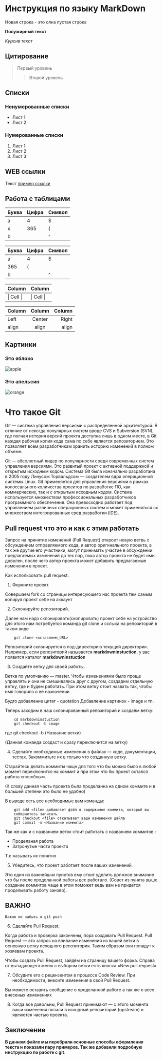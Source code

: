 # Инструкция по языку MarkDown

Новая строка - это олна пустая строка

**Полужирный текст**

*Курсив текст*

## Цитирование
> Первый уровень
>> Второй уровень

## Списки
### Ненумерованные списки
* Лист 1
* Лист 2
### Нумерованные списки
1. Лист 1
2. Лист 2
3. Лист 3

## WEB ссылки
Текст [пример ссылки](http.example.com "Всплывающая подсказка")

## Работа с таблицами

Буква | Цифра | Символ
------ | ------|----------
a      | 4     | $
x      | 365    | (
b      |       | ^  

Буква|Цифра|Символ
---|---|---
a|4|$
 |365|(
b| |^  

Column | Column
------ | ------
\| Cell \|| \| Cell \|  


Column | Column | Column
:----- | :----: | -----:
Left   | Center | Right
align  | align  | align

## Картинки

### Это яблоко

![apple](apple.jpg)

### Это апельсин

![orange](orange.png)

# Что такое Git 

Git — система управления версиями с распределенной архитектурой. В отличие от некогда популярных систем вроде CVS и Subversion (SVN), где полная история версий проекта доступна лишь в одном месте, в Git каждая рабочая копия кода сама по себе является репозиторием. Это позволяет всем разработчикам хранить историю изменений в полном объеме.

Git — абсолютный лидер по популярности среди современных систем управления версиями. Это развитый проект с активной поддержкой и открытым исходным кодом. Система Git была изначально разработана в 2005 году Линусом Торвальдсом — создателем ядра операционной системы Linux. Git применяется для управления версиями в рамках колоссального количества проектов по разработке ПО, как коммерческих, так и с открытым исходным кодом. Система используется множеством профессиональных разработчиков программного обеспечения. Она превосходно работает под управлением различных операционных систем и может применяться со множеством интегрированных сред разработки (IDE).

## Pull request что это и как с этим работать
Запрос на принятие изменений (Pull Request) откроет новую ветвь с обсуждением отправляемого кода, и автор оригинального проекта, а так же другие его участники, могут принимать участие в обсуждении предлагаемых изменений до тех пор, пока автор проекта не будет ими доволен, после чего автор проекта может добавить предлагаемые изменения в проект.

Как использовать pull request:

1. Форкните проект.   
        
Совершаем fork со страницы интересующего нас проекта тем самым копируя проект себе на аккаунт 

2. Склонируйте репозиторий.
        
Далее нам надо склонировать(скопировать) проект себе на устройство для этого нам потребуется команда git clone и сслыка на репозиторий в таком виде
        
        git clone <вставляем_URL>

Репозиторий склонируется в под-директорию текущей директории. Например, если репозиторий называется **markdowninstuction**, у вас появится каталог **markdowninstuction**        

3. Создайте ветку для своей работы.

Ветка по умолчанию — master. Чтобы изменениями было проще управлять и они не смешивались друг с другом, создадим отдельную ветку, где и будем работать. При этом ветку стоит назвать так, чтобы имя говорило о её назначении.
 
 Будто добавление цитат - quotation
 Добавление картинок - image и тп.

Теперь заходим в наш склонированный репозиторий и создаём ветку:
        
        cd markdowninstuction
        git checkout -b image

где git checkout -b (Название ветки)

(Данная команда создаст и сразу переключится на ветку)

4. Сделайте необходимые изменения в файлах — коде, документации, тестах. Закоммитьте их в только что созданную ветку.

Старайтесь делать коммиты чаще для того что бы можно было в любой момент переключится на коммит и при этом что бы проект остался работа способным.

(К слову данная часть проекта была проделанна на одном коммите и в большей степени это было не удобно)

В выводе есть все необходимые вам команды:

        git add <file> добавляет файл в содержимое коммита, который вы
        собираетесь записать
        git checkout <file> откатывает ваши изменения файла
        git commit -m <Название коммита>

Так же как и с названием веток стоит работать с названием коммитов :

- Проделаная работа 
- Затронутые части проекта

Т.е называть их понятно 

5. Убедитесь, что проект работает после ваших изменений.

Это один из важнейших пунктов ему стоит уделить должное внимание что бы после проделанной работы все работало. (Совет из пункта выше создание коммитов чаще в этом поможет ведь вам не придется проделывать работу заново).

## ВАЖНО
    Важно не забыть о git push

6. Сделайте Pull Request.

Когда работа и проверка закончены, пора создавать Pull Request. Pull Request — это запрос на вливание изменений из вашей ветки в основную ветку исходного репозитория. Таким образом они попадут к хозяевам проекта.

Чтобы создать Pull Request, зайдём на страницу вашего форка. Справа от выпадающего меню с выбором ветки есть кнопка «New pull request»

7. Обсудите его с рецензентом в процессе Code Review. При необходимости, внесите изменения в свой Pull Request.

Вы можете оставить сообщение о проделанной работе а так же о всех внесеных изменениях 

8. Когда все довольны, Pull Request принимают — с этого момента ваши изменения попали в исходный репозиторий (upstream) и являются частью проекта.

## Заключение
__В данном файле мы перебрали основные способы оформления текста и показали пару примеров. Так же добавили подробную инструкцию по работе с git__.
